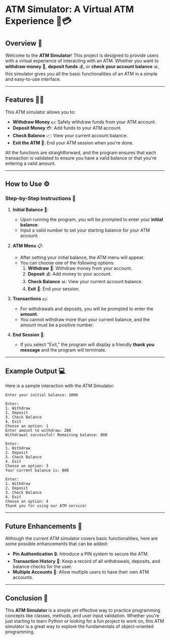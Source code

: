 # ATM Simulator: A Virtual ATM Experience 🏧💳

## Overview 🌟

Welcome to the **ATM Simulator**! This project is designed to provide users with a virtual experience of interacting with an ATM. Whether you want to **withdraw money** 💸, **deposit funds** 💰, or **check your account balance** 📊, this simulator gives you all the basic functionalities of an ATM in a simple and easy-to-use interface.

---

## Features 🧑‍💻

This ATM simulator allows you to:

- **Withdraw Money** 💵: Safely withdraw funds from your ATM account.
- **Deposit Money** 💳: Add funds to your ATM account.
- **Check Balance** 📈: View your current account balance.
- **Exit the ATM** 🚪: End your ATM session when you're done.

All the functions are straightforward, and the program ensures that each transaction is validated to ensure you have a valid balance or that you're entering a valid amount.

---

## How to Use ⚙️

### Step-by-Step Instructions 📜

1. **Initial Balance** 🏦:

   - Upon running the program, you will be prompted to enter your **initial balance**.
   - Input a valid number to set your starting balance for your ATM account.

2. **ATM Menu** 📋:

   - After setting your initial balance, the ATM menu will appear.
   - You can choose one of the following options:
     1. **Withdraw** 💸: Withdraw money from your account.
     2. **Deposit** 💰: Add money to your account.
     3. **Check Balance** 📊: View your current account balance.
     4. **Exit** 🚪: End your session.

3. **Transactions** 💵:

   - For withdrawals and deposits, you will be prompted to enter the **amount**.
   - You cannot withdraw more than your current balance, and the amount must be a positive number.

4. **End Session** 👋:
   - If you select "Exit," the program will display a friendly **thank you message** and the program will terminate.

---

## Example Output 💻

Here is a sample interaction with the ATM Simulator:

```
Enter your initial balance: 1000

Enter:
1. Withdraw
2. Deposit
3. Check Balance
4. Exit
Choose an option: 1
Enter amount to withdraw: 200
Withdrawal successful! Remaining balance: 800

Enter:
1. Withdraw
2. Deposit
3. Check Balance
4. Exit
Choose an option: 3
Your current balance is: 800

Enter:
1. Withdraw
2. Deposit
3. Check Balance
4. Exit
Choose an option: 4
Thank you for using our ATM service!
```

---

## Future Enhancements 🚀

Although the current ATM simulator covers basic functionalities, here are some possible enhancements that can be added:

- **Pin Authentication** 🔒: Introduce a PIN system to secure the ATM.
- **Transaction History** 📜: Keep a record of all withdrawals, deposits, and balance checks for the user.
- **Multiple Accounts** 👥: Allow multiple users to have their own ATM accounts.

---

## Conclusion 🎉

This **ATM Simulator** is a simple yet effective way to practice programming concepts like classes, methods, and user input validation. Whether you're just starting to learn Python or looking for a fun project to work on, this ATM simulator is a great way to explore the fundamentals of object-oriented programming.
